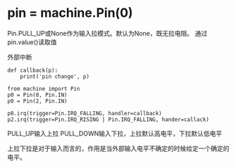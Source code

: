 
# pin = machine.Pin(0)
Pin.PULL_UP或None作为输入拉模式。默认为None，既无拉电阻。
通过pin.value()读取值


外部中断
```
def callback(p):
	print('pin change', p)

from machine import Pin
p0 = Pin(0, Pin.IN)
p0 = Pin(2, Pin.IN)

p0.irq(trigger=Pin.IRQ_FALLING, handler=callback)
p2.irq(trigger=Pin.IRQ_RISING | Pin.IRQ_FALLING, hander=callack)
```

PULL_UP输入上拉 PULL_DOWN输入下拉，上拉默认高电平，下拉默认低电平

上拉下拉是对于输入而言的，作用是当外部输入电平不确定的时候给定一个确定的电平。



